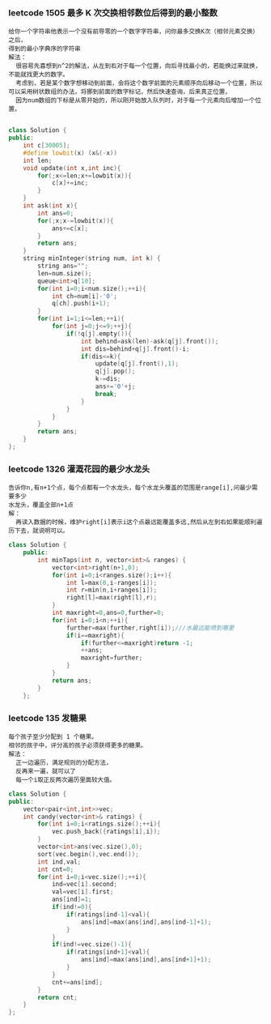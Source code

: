 ### leetcode 1505 最多 K 次交换相邻数位后得到的最小整数 <br>
    给你一个字符串他表示一个没有前导零的一个数字字符串，问你最多交换K次（相邻元素交换）之后，
    得到的最小字典序的字符串
    解法：
      很容易先喜想到n^2的解法，从左到右对于每一个位置，向后寻找最小的，若能换过来就换，不能就找更大的数字。
      考虑到，若是某个数字想移动到前面，会将这个数字前面的元素顺序向后移动一个位置，所以可以采用树状数组的办法，将挪到前面的数字标记，然后快速查询，后来真正位置，
      因为num数组的下标是从零开始的，所以刚开始放入队列时，对于每一个元素向后增加一个位置。
```c++

class Solution {
public:
    int c[30005];
    #define lowbit(x) (x&(-x))
    int len;
    void update(int x,int inc){
        for(;x<=len;x+=lowbit(x)){
            c[x]+=inc;
        }
    }
    int ask(int x){
        int ans=0;
        for(;x;x-=lowbit(x)){
            ans+=c[x];
        }
        return ans;
    }
    string minInteger(string num, int k) {
        string ans="";
        len=num.size();
        queue<int>q[10];
        for(int i=0;i<num.size();++i){
            int ch=num[i]-'0';
            q[ch].push(i+1);
        }
        for(int i=1;i<=len;++i){
            for(int j=0;j<=9;++j){
                if(!q[j].empty()){
                    int behind=ask(len)-ask(q[j].front());
                    int dis=behind+q[j].front()-i;
                    if(dis<=k){
                        update(q[j].front(),1);
                        q[j].pop();
                        k-=dis;
                        ans+='0'+j;
                        break;
                    }
                }
            }
        }
        return ans;        
    }
};


```


### leetcode 1326 灌溉花园的最少水龙头 <br>
    告诉你n,有n+1个点，每个点都有一个水龙头，每个水龙头覆盖的范围是range[i],问最少需要多少
    水龙头，覆盖全部n+1点
    解：
      再读入数据的时候，维护right[i]表示i这个点最远能覆盖多远,然后从左到右如果能顺利遍历下去，就说明可以。
```c++
class Solution {
    public:
        int minTaps(int n, vector<int>& ranges) {
            vector<int>right(n+1,0);
            for(int i=0;i<ranges.size();i++){
                int l=max(0,i-ranges[i]);
                int r=min(n,i+ranges[i]);
                right[l]=max(right[l],r);
            }
            int maxright=0,ans=0,further=0;
            for(int i=0;i<n;++i){
                further=max(further,right[i]);///水最远能喷到哪里
                if(i==maxright){
                    if(further<=maxright)return -1;
                    ++ans;
                    maxright=further;
                }
            }
            return ans;
        }
    };
```


### leetcode 135 发糖果 <br>
    每个孩子至少分配到 1 个糖果。
    相邻的孩子中，评分高的孩子必须获得更多的糖果。
    解法：
      正一边遍历，满足规则的分配方法，
      反再来一遍，就可以了
      每一个i取正反两次遍历里面较大值。
```c++
class Solution {
public:
    vector<pair<int,int>>vec;
    int candy(vector<int>& ratings) {
        for(int i=0;i<ratings.size();++i){
            vec.push_back({ratings[i],i});
        }
        vector<int>ans(vec.size(),0);
        sort(vec.begin(),vec.end());
        int ind,val;
        int cnt=0;
        for(int i=0;i<vec.size();++i){
            ind=vec[i].second;
            val=vec[i].first;
            ans[ind]=1;
            if(ind!=0){
                if(ratings[ind-1]<val){
                    ans[ind]=max(ans[ind],ans[ind-1]+1);
                }
            }
            if(ind!=vec.size()-1){
                if(ratings[ind+1]<val){
                    ans[ind]=max(ans[ind],ans[ind+1]+1);
                }
            }
            cnt+=ans[ind];
        }
        return cnt;
    }
};
```
